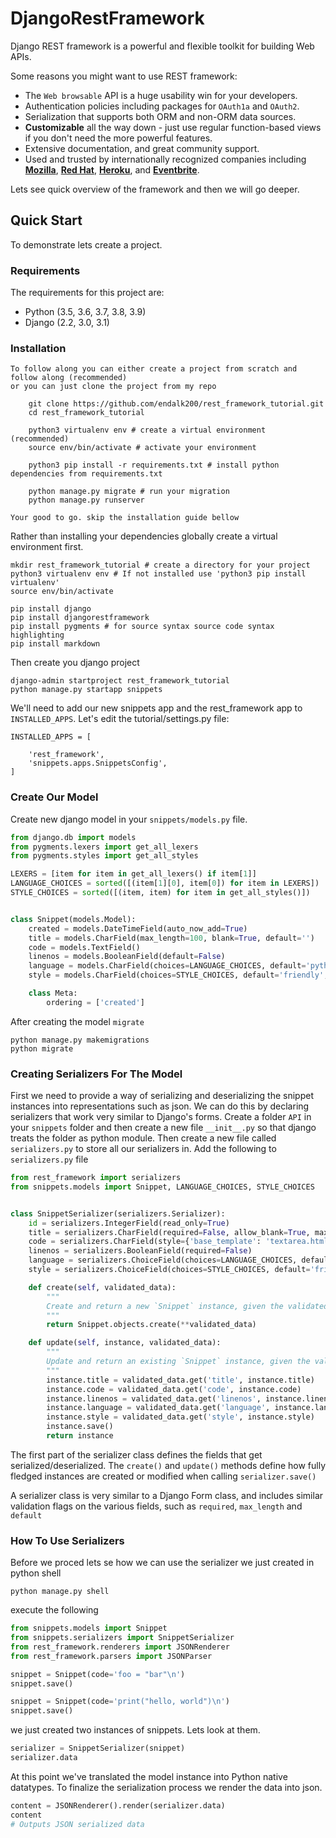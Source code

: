# DjangoRestFramework

Django REST framework is a powerful and flexible toolkit for building Web APIs.


Some reasons you might want to use REST framework:

* The `Web browsable` API is a huge usability win for your developers.
* Authentication policies including packages for `OAuth1a` and `OAuth2`.
* Serialization that supports both ORM and non-ORM data sources.
* **Customizable** all the way down - just use regular function-based views if you don't need the more  powerful features.
* Extensive documentation, and great community support.
* Used and trusted by internationally recognized companies including [**Mozilla**](https://mozilla.org), [**Red Hat**](https://redhat.com), [**Heroku**](https://heroku.com), and [**Eventbrite**](https://eventbrite.co.uk/about).

Lets see quick overview of the framework and then we will go deeper.

## Quick Start

To demonstrate lets create a project.

### Requirements

The requirements for this project are:

* Python (3.5, 3.6, 3.7, 3.8, 3.9)
* Django (2.2, 3.0, 3.1)

### Installation

	To follow along you can either create a project from scratch and follow along (recommended) 
	or you can just clone the project from my repo
	
		git clone https://github.com/endalk200/rest_framework_tutorial.git
		cd rest_framework_tutorial
				
		python3 virtualenv env # create a virtual environment (recommended)
		source env/bin/activate # activate your environment

		python3 pip install -r requirements.txt # install python dependencies from requirements.txt
		
		python manage.py migrate # run your migration
		python manage.py runserver
	
	Your good to go. skip the installation guide bellow

Rather than installing your dependencies globally  create a virtual environment  first.

	mkdir rest_framework_tutorial # create a directory for your project
	python3 virtualenv env # If not installed use 'python3 pip install virtualenv'
	source env/bin/activate

	pip install django
	pip install djangorestframework
	pip install pygments # for source syntax source code syntax highlighting
	pip install markdown
	
	
Then create you django project

	django-admin startproject rest_framework_tutorial
	python manage.py startapp snippets
	
We'll need to add our new snippets app and the rest_framework app to `INSTALLED_APPS`. 
Let's edit the tutorial/settings.py file:

	INSTALLED_APPS = [
	 
	    'rest_framework',
	    'snippets.apps.SnippetsConfig',
	]
	
### Create Our Model

Create new django model in your `snippets/models.py` file.

```python
from django.db import models
from pygments.lexers import get_all_lexers
from pygments.styles import get_all_styles

LEXERS = [item for item in get_all_lexers() if item[1]]
LANGUAGE_CHOICES = sorted([(item[1][0], item[0]) for item in LEXERS])
STYLE_CHOICES = sorted([(item, item) for item in get_all_styles()])


class Snippet(models.Model):
    created = models.DateTimeField(auto_now_add=True)
    title = models.CharField(max_length=100, blank=True, default='')
    code = models.TextField()
    linenos = models.BooleanField(default=False)
    language = models.CharField(choices=LANGUAGE_CHOICES, default='python', max_length=100)
    style = models.CharField(choices=STYLE_CHOICES, default='friendly', max_length=100)

    class Meta:
        ordering = ['created']
```

After creating the model `migrate`

	python manage.py makemigrations
	python migrate
	
### Creating Serializers For The Model

First we need to provide a way of serializing and deserializing the snippet instances into 
representations such as json. We can do this by declaring serializers that work very similar to Django's forms. Create a folder `API` in your `snippets` folder and then create a new file
`__init__.py` so that django treats the folder as python module. Then create a new file 
called `serializers.py` to store all our serializers in. Add the following to `serializers.py` file

```python
from rest_framework import serializers
from snippets.models import Snippet, LANGUAGE_CHOICES, STYLE_CHOICES


class SnippetSerializer(serializers.Serializer):
    id = serializers.IntegerField(read_only=True)
    title = serializers.CharField(required=False, allow_blank=True, max_length=100)
    code = serializers.CharField(style={'base_template': 'textarea.html'})
    linenos = serializers.BooleanField(required=False)
    language = serializers.ChoiceField(choices=LANGUAGE_CHOICES, default='python')
    style = serializers.ChoiceField(choices=STYLE_CHOICES, default='friendly')

    def create(self, validated_data):
        """
        Create and return a new `Snippet` instance, given the validated data.
        """
        return Snippet.objects.create(**validated_data)

    def update(self, instance, validated_data):
        """
        Update and return an existing `Snippet` instance, given the validated data.
        """
        instance.title = validated_data.get('title', instance.title)
        instance.code = validated_data.get('code', instance.code)
        instance.linenos = validated_data.get('linenos', instance.linenos)
        instance.language = validated_data.get('language', instance.language)
        instance.style = validated_data.get('style', instance.style)
        instance.save()
        return instance
```

The first part of the serializer class defines the fields that get serialized/deserialized. 
The `create()` and `update()` methods define how fully fledged instances are created or 
modified when calling `serializer.save()`

A serializer class is very similar to a Django Form class, and includes similar validation flags on the various fields, such as `required`, `max_length` and `default`

### How To Use Serializers

Before we proced lets se how we can use the serializer we just created in python shell

	python manage.py shell
	
execute the following

```python
from snippets.models import Snippet
from snippets.serializers import SnippetSerializer
from rest_framework.renderers import JSONRenderer
from rest_framework.parsers import JSONParser

snippet = Snippet(code='foo = "bar"\n')
snippet.save()

snippet = Snippet(code='print("hello, world")\n')
snippet.save()
```
we just created two instances of snippets. Lets look at them. 

```python
serializer = SnippetSerializer(snippet)
serializer.data
``` 

At this point we've translated the model instance into Python native datatypes. 
To finalize the serialization process we render the data into json.

```python
content = JSONRenderer().render(serializer.data)
content
# Outputs JSON serialized data
```


